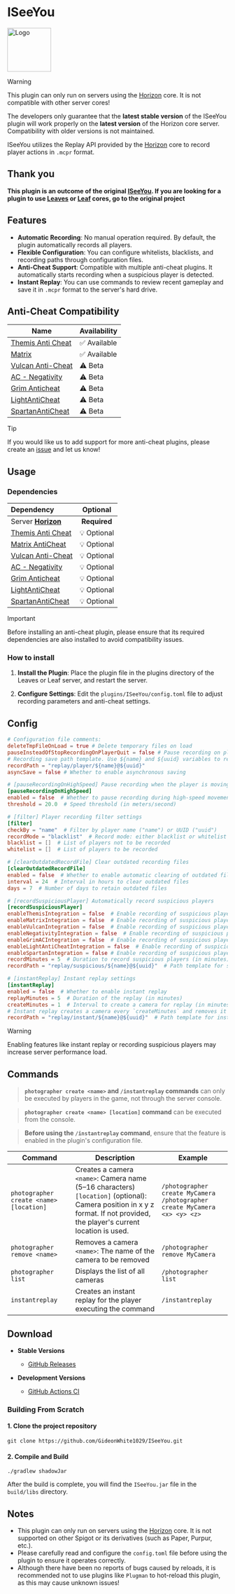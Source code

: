 # ISeeYou

<img src="https://picdm.sunbangyan.cn/2024/02/20/b7ea08f832b52a6dcbc215947d849425.jpeg" alt="Logo" width="100" height="100">

> [!WARNING]
> This plugin can only run on servers using the [Horizon](https://github.com/GideonWhite1029/Horizon) core. It is not compatible with other server cores!
>
> The developers only guarantee that the **latest stable version** of the ISeeYou plugin will work properly on the **latest version** of the Horizon core server. Compatibility with older versions is not maintained.

ISeeYou utilizes the Replay API provided by the [Horizon](https://github.com/GideonWhite1029/Horizon) core to record player actions in `.mcpr` format.

## Thank you

**This plugin is an outcome of the original [ISeeYou](https://github.com/MC-XiaoHei/ISeeYou). If you are looking for a plugin to use [Leaves](https://leavesmc.org/) or [Leaf](https://github.com/Winds-Studio/Leaf) cores, go to the original project**

## Features

- **Automatic Recording**: No manual operation required. By default, the plugin automatically records all players.
- **Flexible Configuration**: You can configure whitelists, blacklists, and recording paths through configuration files.
- **Anti-Cheat Support**: Compatible with multiple anti-cheat plugins. It automatically starts recording when a
  suspicious player is detected.
- **Instant Replay**: You can use commands to review recent gameplay and save it in `.mcpr` format to the server's hard
  drive.

## Anti-Cheat Compatibility

| Name                                                                                                                                          | Availability |
|-----------------------------------------------------------------------------------------------------------------------------------------------|--------------|
| [Themis Anti Cheat](https://www.spigotmc.org/resources/themis-anti-cheat-1-17-1-20-bedrock-support-paper-compatibility-free-optimized.90766/) | ✅ Available  |
| [Matrix](https://matrix.rip/)                                                                                                                 | ✅ Available  |
| [Vulcan Anti-Cheat](https://www.spigotmc.org/resources/vulcan-anti-cheat-advanced-cheat-detection-1-7-1-20-4.83626/)                          | ⚠️ Beta      |
| [AC - Negativity](https://www.spigotmc.org/resources/ac-negativity-spigot-1-8-1-20-bungeecord-velocity.48399/)                                | ⚠️ Beta      |
| [Grim Anticheat](https://www.spigotmc.org/resources/grim-anticheat.99923/)                                                                    | ⚠️ Beta      |
| [LightAntiCheat](https://github.com/tiredvekster/LightAntiCheat)                                                                              | ⚠️ Beta      |
| [SpartanAntiCheat](https://www.spigotmc.org/resources/spartan-anti-cheat-for-java-advanced-anticheat-detection-1-7-1-21-4.25638/)             | ⚠️ Beta      |

> [!TIP]
> If you would like us to add support for more anti-cheat plugins, please create
> an [issue](https://github.com/GideonWhite1029/Horizon/issues) and let us know!

## Usage

### Dependencies

| **Dependency**                                                                                                                                     |   **Optional**   |
|:---------------------------------------------------------------------------------------------------------------------------------------------------|:----------------:|
| Server [**Horizon**](https://github.com/GideonWhite1029/Horizon)                                                                                   |   **Required**   |
| [Themis Anti Cheat](https://www.spigotmc.org/resources/themis-anti-cheat-1-17-1-20-bedrock-support-paper-compatibility-free-optimized.90766/)      |   💡 Optional    |
| [Matrix AntiCheat](https://matrix.rip/)                                                                                                            |   💡 Optional    |
| [Vulcan Anti-Cheat](https://www.spigotmc.org/resources/vulcan-anti-cheat-advanced-cheat-detection-1-7-1-20-4.83626/)                               |   💡 Optional    |
| [AC - Negativity](https://www.spigotmc.org/resources/ac-negativity-spigot-1-8-1-20-bungeecord-velocity.48399/)                                     |   💡 Optional    |
| [Grim Anticheat](https://www.spigotmc.org/resources/grim-anticheat.99923/)                                                                         |   💡 Optional    |
| [LightAntiCheat](https://github.com/tiredvekster/LightAntiCheat)                                                                                   |   💡 Optional    |
| [SpartanAntiCheat](https://www.spigotmc.org/resources/spartan-anti-cheat-for-java-advanced-anticheat-detection-1-7-1-21-4.25638/)                  |   💡 Optional    |

> [!IMPORTANT]
> Before installing an anti-cheat plugin, please ensure that its required dependencies are also installed to avoid
> compatibility issues.

### How to install

1. **Install the Plugin**: Place the plugin file in the plugins directory of the Leaves or Leaf server, and restart the
   server.

2. **Configure Settings**: Edit the `plugins/ISeeYou/config.toml` file to adjust recording parameters and anti-cheat
   settings.

## Config

```toml
# Configuration file comments:
deleteTmpFileOnLoad = true # Delete temporary files on load
pauseInsteadOfStopRecordingOnPlayerQuit = false # Pause recording on player quit instead of stopping it
# Recording save path template. Use ${name} and ${uuid} variables to replace with player name and UUID.
recordPath = "replay/player/${name}@${uuid}"
asyncSave = false # Whether to enable asynchronous saving

# [pauseRecordingOnHighSpeed] Pause recording when the player is moving at high speeds
[pauseRecordingOnHighSpeed]
enabled = false  # Whether to pause recording during high-speed movement
threshold = 20.0  # Speed threshold (in meters/second)

# [filter] Player recording filter settings
[filter]
checkBy = "name"  # Filter by player name ("name") or UUID ("uuid")
recordMode = "blacklist"  # Record mode: either blacklist or whitelist ("whitelist")
blacklist = []  # List of players not to be recorded
whitelist = []  # List of players to be recorded

# [clearOutdatedRecordFile] Clear outdated recording files
[clearOutdatedRecordFile]
enabled = false  # Whether to enable automatic clearing of outdated files
interval = 24  # Interval in hours to clear outdated files
days = 7  # Number of days to retain outdated files

# [recordSuspiciousPlayer] Automatically record suspicious players
[recordSuspiciousPlayer]
enableThemisIntegration = false  # Enable recording of suspicious players reported by Themis
enableMatrixIntegration = false  # Enable recording of suspicious players reported by Matrix
enableVulcanIntegration = false  # Enable recording of suspicious players reported by Vulcan
enableNegativityIntegration = false  # Enable recording of suspicious players reported by Negativity
enableGrimACIntegration = false  # Enable recording of suspicious players reported by GrimAC
enableLightAntiCheatIntegration = false  # Enable recording of suspicious players reported by LightAntiCheat
enableSpartanIntegration = false # Enable recording of suspicious players reported by SpartanAntiCheat
recordMinutes = 5  # Duration to record suspicious players (in minutes)
recordPath = "replay/suspicious/${name}@${uuid}"  # Path template for suspicious player recordings

# [instantReplay] Instant replay settings
[instantReplay]
enabled = false  # Whether to enable instant replay
replayMinutes = 5  # Duration of the replay (in minutes)
createMinutes = 1  # Interval to create a camera for replay (in minutes)
# Instant replay creates a camera every `createMinutes` and removes it after `replayMinutes`.
recordPath = "replay/instant/${name}@${uuid}"  # Path template for instant replay recordings
```

> [!WARNING]
> Enabling features like instant replay or recording suspicious players may increase server performance load.

## Commands

> **`photographer create <name>` and `/instantreplay` commands** can only be executed by players in the game, not
> through the server console.

> **`photographer create <name> [location]` command** can be executed from the console.

> **Before using the `/instantreplay` command**, ensure that the feature is enabled in the plugin's configuration file.

| Command                                 | Description                                                                                                                                                                      | Example                                                                        |
|-----------------------------------------|----------------------------------------------------------------------------------------------------------------------------------------------------------------------------------|--------------------------------------------------------------------------------|
| `photographer create <name> [location]` | Creates a camera<br>`<name>`: Camera name (5–16 characters)<br>`[location]` (optional): Camera position in x y z format. If not provided, the player's current location is used. | `/photographer create MyCamera`<br>`/photographer create MyCamera <x> <y> <z>` |
| `photographer remove <name>`            | Removes a camera<br>`<name>`: The name of the camera to be removed                                                                                                               | `/photographer remove MyCamera`                                                |
| `photographer list`                     | Displays the list of all cameras                                                                                                                                                 | `/photographer list`                                                           |
| `instantreplay`                         | Creates an instant replay for the player executing the command                                                                                                                   | `/instantreplay`                                                               |

## Download

- **Stable Versions**
  - [GitHub Releases](https://github.com/GideonWhite1029/ISeeYou/releases)
 
- **Development Versions**
  - [GitHub Actions CI](https://github.com/GideonWhite1029/ISeeYou/actions/workflows/dev-build.yml?query=is%3Asuccess)

### Building From Scratch

#### 1. Clone the project repository

```shell
git clone https://github.com/GideonWhite1029/ISeeYou.git
```

#### 2. Compile and Build

```shell
./gradlew shadowJar
```

After the build is complete, you will find the `ISeeYou.jar` file in the `build/libs` directory.

## Notes

- This plugin can only run on servers using the [Horizon](https://github.com/GideonWhite1029/Horizon) core. It is not supported on other Spigot or
  its derivatives (such as Paper, Purpur, etc.).
- Please carefully read and configure the `config.toml` file before using the plugin to ensure it operates correctly.
- Although there have been no reports of bugs caused by reloads, it is recommended not to use plugins like `Plugman` to
  hot-reload this plugin, as this may cause unknown issues!